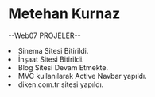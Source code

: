# Metehan Kurnaz
--Web07 PROJELER--
<li>Sinema Sitesi Bitirildi.</li>
<li>İnşaat Sitesi Bitirildi.</li>
<li>Blog Sitesi Devam Etmekte.</li>
<li>MVC kullanılarak Active Navbar yapıldı.</li>
<li>diken.com.tr sitesi yapıldı.</li>
